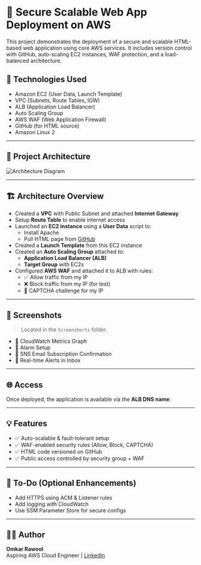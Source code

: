 # 🚀 Secure Scalable Web App Deployment on AWS

This project demonstrates the deployment of a secure and scalable HTML-based web application using core AWS services. It includes version control with GitHub, auto-scaling EC2 instances, WAF protection, and a load-balanced architecture.

## 🔧 Technologies Used

- Amazon EC2 (User Data, Launch Template)
- VPC (Subnets, Route Tables, IGW)
- ALB (Application Load Balancer)
- Auto Scaling Group
- AWS WAF (Web Application Firewall)
- GitHub (for HTML source)
- Amazon Linux 2

---

## 📸 Project Architecture

![Architecture Diagram](./your-architecture-image.png)

----

## 🏗️ Architecture Overview

- Created a **VPC** with Public Subnet and attached **Internet Gateway**
- Setup **Route Table** to enable internet access
- Launched an **EC2 instance** using a **User Data** script to:
  - Install Apache
  - Pull HTML page from [GitHub](https://github.com/yourusername/yourrepo)
- Created a **Launch Template** from this EC2 instance
- Created an **Auto Scaling Group** attached to:
  - **Application Load Balancer (ALB)**
  - **Target Group** with EC2s
- Configured **AWS WAF** and attached it to ALB with rules:
  - ✅ Allow traffic from my IP
  - ❌ Block traffic from my IP (for test)
  - 🔐 CAPTCHA challenge for my IP

---

## 📸 Screenshots

> Located in the `Screenshorts` folder.

- 📌 CloudWatch Metrics Graph
- 📌 Alarm Setup
- 📌 SNS Email Subscription Confirmation
- 📌 Real-time Alerts in Inbox

---

## 🌐 Access

Once deployed, the application is available via the **ALB DNS name**:

---

## 💡 Features

- ✅ Auto-scalable & fault-tolerant setup
- ✅ WAF-enabled security rules (Allow, Block, CAPTCHA)
- ✅ HTML code versioned on GitHub
- ✅ Public access controlled by security group + WAF

---

## 📌 To-Do (Optional Enhancements)

- Add HTTPS using ACM & Listener rules
- Add logging with CloudWatch
- Use SSM Parameter Store for secure configs

---

## 👨‍💻 Author

**Omkar Rawool**  
Aspiring AWS Cloud Engineer | [LinkedIn](https://www.linkedin.com/in/yourprofile)

